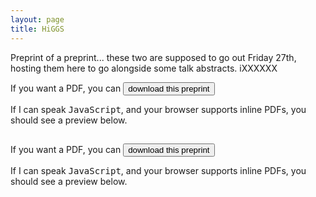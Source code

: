 ```yaml
---
layout: page 
title: HiGGS 
---
```

<body class="sph5">
<p>
Preprint of a preprint... these two are supposed to go out Friday 27th, hosting them here to go alongside some talk abstracts. iXXXXXX
</p>
<p>
If you want a PDF, you can <a href="/assets/papers/paper-c.pdf" download><button type="button">download this preprint</button></a>
</p>
<p>
If I can speak <tt>JavaScript</tt>, and your browser supports inline PDFs, you should see a preview below.
</p>
<div id="example1"></div> 
<script src="/pdfobject.js"></script>
<script>PDFObject.embed("/assets/papers/paper-c.pdf", "#example1");</script>
<style>
.pdfobject-container { height: 30rem; border: 1rem solid rgba(0,0,0,.1); }
</style>
<h2>
</h2>
If you want a PDF, you can <a href="/assets/papers/paper-b.pdf" download><button type="button">download this preprint</button></a>
</p>
<p>
If I can speak <tt>JavaScript</tt>, and your browser supports inline PDFs, you should see a preview below.
</p>
<div id="example2"></div> 
<script src="pdfobject.js"></script>
<script>PDFObject.embed("/assets/papers/paper-b.pdf", "#example2");</script>
<style>
.pdfobject-container { height: 30rem; border: 1rem solid rgba(0,0,0,.1); }
</style>
</body>
